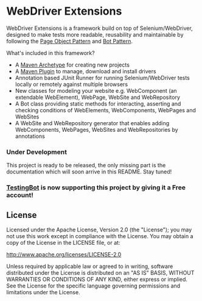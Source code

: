 WebDriver Extensions
===================

WebDriver Extensions is a framework build on top of Selenium/WebDriver,
designed to make tests more readable, reusability and maintainable by following
the [Page Object Pattern](https://code.google.com/p/selenium/wiki/PageObjects)
and [Bot Pattern](https://code.google.com/p/selenium/wiki/BotStyleTests).

What's included in this framework?
- A [Maven Archetype](https://github.com/webdriverextensions/webdriverextensions-archetype-quickstart#webdriver-extension-archetype-quickstart) for creating new projects
- A [Maven Plugin](https://github.com/webdriverextensions/webdriverextensions-maven-plugin#webdriver-extensions-maven-plugin) to manage, download and install drivers
- Annotation based JUnit Runner for running Selenium/WebDriver tests locally or remotely against multiple browsers
- New classes for modeling your website e.g. WebComponent (an extendable WebElement), WebPage, WebSite and WebRepository
- A Bot class providing static methods for interacting, asserting and checking conditions of WebElements, WebComponents, WebPages and WebSites
- A WebSite and WebRepository generator that enables adding WebComponents, WebPages, WebSites and WebRepositories by annotations

### Under Development
This project is ready to be released, the only missing part is the documentation which will soon arrive in this README. Stay tuned!


### <a href="http://testingbot.com" target="_blank">TestingBot</a> is now supporting this project by giving it a Free account!


## License

Licensed under the Apache License, Version 2.0 (the "License");
you may not use this work except in compliance with the License.
You may obtain a copy of the License in the LICENSE file, or at:

   http://www.apache.org/licenses/LICENSE-2.0

Unless required by applicable law or agreed to in writing, software
distributed under the License is distributed on an "AS IS" BASIS,
WITHOUT WARRANTIES OR CONDITIONS OF ANY KIND, either express or implied.
See the License for the specific language governing permissions and
limitations under the License.
